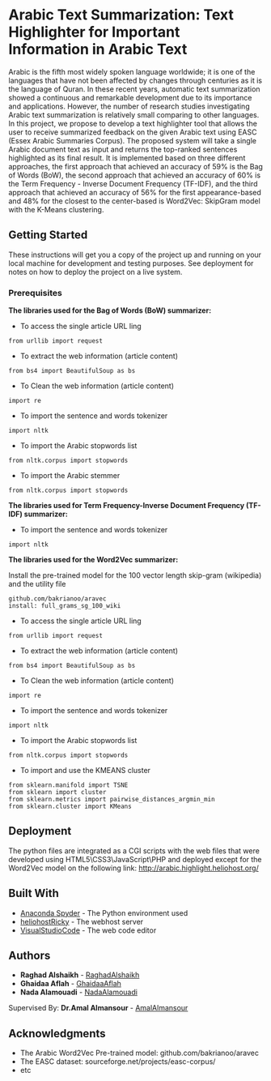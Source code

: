 # Arabic Text Summarization:  Text Highlighter for Important Information in Arabic Text

Arabic is the fifth most widely spoken language worldwide; it is one of the languages
that have not been affected by changes through centuries as it is the language of Quran.
In these recent years, automatic text summarization showed a continuous and
remarkable development due to its importance and applications. However, the number
of research studies investigating Arabic text summarization is relatively small
comparing to other languages. In this project, we propose to develop a text highlighter
tool that allows the user to receive summarized feedback on the given Arabic text using
EASC (Essex Arabic Summaries Corpus). The proposed system will take a single
Arabic document text as input and returns the top-ranked sentences highlighted as its
final result. It is implemented based on three different approaches, the first approach
that achieved an accuracy of 59% is the Bag of Words (BoW), the second approach
that achieved an accuracy of 60% is the Term Frequency - Inverse Document
Frequency (TF-IDF), and the third approach that achieved an accuracy of 56% for the
first appearance-based and 48% for the closest to the center-based is Word2Vec: SkipGram model with the K-Means clustering.

## Getting Started

These instructions will get you a copy of the project up and running on your local machine for development and testing purposes. See deployment for notes on how to deploy the project on a live system.

### Prerequisites

**The libraries used for the Bag of Words (BoW) summarizer:**

* To access the single article URL ling
```
from urllib import request 
```

* To extract the web information (article content)
```
from bs4 import BeautifulSoup as bs
```

* To Clean the web information (article content)
```
import re
```

* To import the sentence and words tokenizer
```
import nltk 
```

* To import the Arabic stopwords list
```
from nltk.corpus import stopwords
```

* To import the Arabic stemmer
```
from nltk.corpus import stopwords
```

**The libraries used for Term Frequency-Inverse Document Frequency (TF-IDF) summarizer:** 

* To import the sentence and words tokenizer
```
import nltk 
```

**The libraries used for the Word2Vec summarizer:** 

Install the pre-trained model for the 100 vector length skip-gram (wikipedia) and the utility file
```
github.com/bakrianoo/aravec
install: full_grams_sg_100_wiki
```

* To access the single article URL ling
```
from urllib import request 
```

* To extract the web information (article content)
```
from bs4 import BeautifulSoup as bs
```

* To Clean the web information (article content)
```
import re
```

* To import the sentence and words tokenizer
```
import nltk 
```

* To import the Arabic stopwords list
```
from nltk.corpus import stopwords
```

* To import and use the KMEANS cluster
```
from sklearn.manifold import TSNE
from sklearn import cluster
from sklearn.metrics import pairwise_distances_argmin_min
from sklearn.cluster import KMeans
```

## Deployment

The python files are integrated as a CGI scripts with the web files that were developed using HTML5\CSS3\JavaScript\PHP and deployed except for the Word2Vec model on the following link:
http://arabic.highlight.heliohost.org/


## Built With

* [Anaconda Spyder](https://www.spyder-ide.org/) - The Python environment used
* [heliohostRicky](heliohost.org) - The webhost server
* [VisualStudioCode](https://code.visualstudio.com/) - The web code editor

## Authors

* **Raghad Alshaikh** - [RaghadAlshaikh](https://github.com/RaghadAlshaikh)
* **Ghaidaa Aflah**   - [GhaidaaAflah](www.linkedin.com/in/ghaida-aflah-7a241a17a)
* **Nada Alamouadi**  - [NadaAlamouadi](nood5925@gmail.comg)

Supervised By: **Dr.Amal Almansour** - [AmalAlmansour](aalmansour@kau.edu.sa)

## Acknowledgments

* The Arabic Word2Vec Pre-trained model: github.com/bakrianoo/aravec
* The EASC dataset: sourceforge.net/projects/easc-corpus/
* etc
